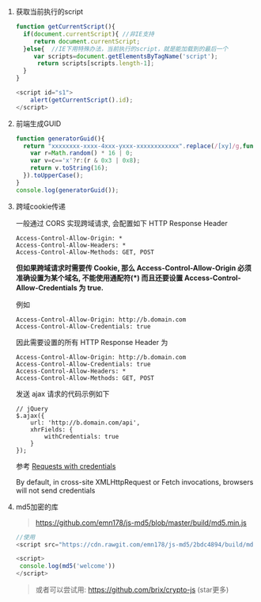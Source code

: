 1. 获取当前执行的script

   ```javascript
   function getCurrentScript(){
     if(document.currentScript){ //非IE支持
     	return document.currentScript;
     }else{  //IE下用特殊办法，当前执行的script，就是能加载到的最后一个
     	var scripts=document.getElementsByTagName('script');
    	 return scripts[scripts.length-1];
     }
   }

   <script id="s1">
       alert(getCurrentScript().id);
   </script>
   ```

2. 前端生成GUID

   ```javascript
   function generatorGuid(){
     return "xxxxxxxx-xxxx-4xxx-yxxx-xxxxxxxxxxxx".replace(/[xy]/g,function(c){
       var r=Math.random() * 16 | 0;
       var v=c=='x'?r:(r & 0x3 | 0x8);
       return v.toString(16);
     }).toUpperCase();
   }
   console.log(generatorGuid());
   ```

3. 跨域cookie传递

   一般通过 CORS 实现跨域请求, 会配置如下 HTTP Response Header

   ```
   Access-Control-Allow-Origin: *
   Access-Control-Allow-Headers: *
   Access-Control-Allow-Methods: GET, POST
   ```

   **但如果跨域请求时需要传 Cookie, 那么 Access-Control-Allow-Origin 必须准确设置为某个域名, 不能使用通配符(\*) 而且还要设置 Access-Control-Allow-Credentials 为 true.**

   例如

   ```
   Access-Control-Allow-Origin: http://b.domain.com
   Access-Control-Allow-Credentials: true
   ```

   因此需要设置的所有 HTTP Response Header 为

   ```
   Access-Control-Allow-Origin: http://b.domain.com
   Access-Control-Allow-Credentials: true
   Access-Control-Allow-Headers: *
   Access-Control-Allow-Methods: GET, POST

   ```

   发送 ajax 请求的代码示例如下

   ```
   // jQuery 
   $.ajax({
       url: 'http://b.domain.com/api',
       xhrFields: {
           withCredentials: true
       }
   });
   ```

   参考
   [Requests with credentials](https://developer.mozilla.org/en-US/docs/Web/HTTP/Access_control_CORS#Requests_with_credentials)

   By default, in cross-site XMLHttpRequest or Fetch invocations, browsers will not send credentials

4. md5加密的库

   > https://github.com/emn178/js-md5/blob/master/build/md5.min.js

   ```javascript
   //使用
   <script src="https://cdn.rawgit.com/emn178/js-md5/2bdc4894/build/md5.min.js"></script>

   <script>
   	console.log(md5('welcome'))
   </script>
   ```

   > 或者可以尝试用: https://github.com/brix/crypto-js  (star更多)






